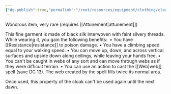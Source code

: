 ```yaml
---
{"dg-publish":true,"permalink":"/root/resources/equipment/clothing/cloak-of-arachnida/"}
---
```


Wondrous item, very rare (requires [[Attunement\|attunement]]) 

This fine garment is made of black silk interwoven with faint silvery threads. While wearing it, you gain the following benefits: 
• You have [[Resistance\|resistance]] to poison damage.
• You have a climbing speed equal to your walking speed.
• You can move up, down, and across vertical surfaces and upside down along ceilings, while leaving your hands free.
• You can't be caught in webs of any sort and can move through webs as if they were difficult terrain.
• You can use an action to cast the [[Web\|web]] spell (save DC 13). The web created by the spell fills twice its normal area.

Once used, this property of the cloak can't be used again until the next dawn.